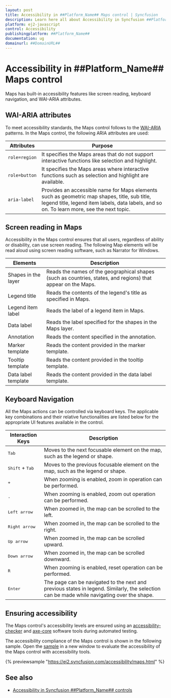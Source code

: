 ```yaml
---
layout: post
title: Accessibility in ##Platform_Name## Maps control | Syncfusion
description: Learn here all about Accessibility in Syncfusion ##Platform_Name## Maps control of Syncfusion Essential JS 2 and more.
platform: ej2-javascript
control: Accessibility 
publishingplatform: ##Platform_Name##
documentation: ug
domainurl: ##DomainURL##
---
```


# Accessibility in ##Platform_Name## Maps control

Maps has built-in accessibility features like screen reading, keyboard navigation, and WAI-ARIA attributes.

## WAI-ARIA attributes

To meet accessibility standards, the Maps control follows to the [WAI-ARIA](https://www.w3.org/WAI/ARIA/apg/patterns/alert/) patterns. In the Maps control, the following ARIA attributes are used:

| Attributes | Purpose |
| --- | --- |
| `role=region` | It specifies the Maps areas that do not support interactive functions like selection and highlight. |
| `role=button` | It specifies the Maps areas where interactive functions such as selection and highlight are available. |
| `aria-label` | Provides an accessible name for Maps elements such as geometric map shapes, title, sub title, legend title, legend item labels, data labels, and so on. To learn more, see the next topic. |

## Screen reading in Maps

Accessibility in the Maps control ensures that all users, regardless of ability or disability, can use screen reading. The following Map elements will be read aloud using screen reading software, such as Narrator for Windows.

| Elements | Description |
| --- | --- |
| Shapes in the layer | Reads the names of the geographical shapes (such as countries, states, and regions) that appear on the Maps. |
| Legend title | Reads the contents of the legend's title as specified in Maps. |
| Legend item label | Reads the label of a legend item in Maps. |
| Data label | Reads the label specified for the shapes in the Maps layer. |
| Annotation | Reads the content specified in the annotation. |
| Marker template | Reads the content provided in the marker template. |
| Tooltip template | Reads the content provided in the tooltip template. |
| Data label template | Reads the content provided in the data label template. |

## Keyboard Navigation

All the Maps actions can be controlled via keyboard keys. The applicable key combinations and their relative functionalities are listed below for the appropriate UI features available in the control.

Interaction Keys |Description
-----|-----
<kbd>Tab</kbd> |Moves to the next focusable element on the map, such as the legend or shape.
<kbd>Shift</kbd> + <kbd>Tab</kbd> |Moves to the previous focusable element on the map, such as the legend or shape.
<kbd> + </kbd> |When zooming is enabled, zoom in operation can be performed.
<kbd> - </kbd> |When zooming is enabled, zoom out operation can be performed.
<kbd>Left arrow</kbd> |When zoomed in, the map can be scrolled to the left.
<kbd>Right arrow</kbd> |When zoomed in, the map can be scrolled to the right.
<kbd>Up arrow</kbd> |When zoomed in, the map can be scrolled upward.
<kbd>Down arrow</kbd> |When zoomed in, the map can be scrolled downward.
<kbd> R </kbd> |When zooming is enabled, reset operation can be performed.
<kbd>Enter</kbd> |The page can be navigated to the next and previous states in legend. Similarly, the selection can be made while navigating over the shape.

## Ensuring accessibility

The Maps control's accessibility levels are ensured using an [accessibility-checker](https://www.npmjs.com/package/accessibility-checker) and [axe-core](https://www.npmjs.com/package/axe-core) software tools during automated testing.

The accessibility compliance of the Maps control is shown in the following sample. Open the [sample](https://ej2.syncfusion.com/accessibility/maps.html) in a new window to evaluate the accessibility of the Maps control with accessibility tools.

{% previewsample "https://ej2.syncfusion.com/accessibility/maps.html" %}

## See also

* [Accessibility in Syncfusion ##Platform_Name## controls](../common/accessibility)
